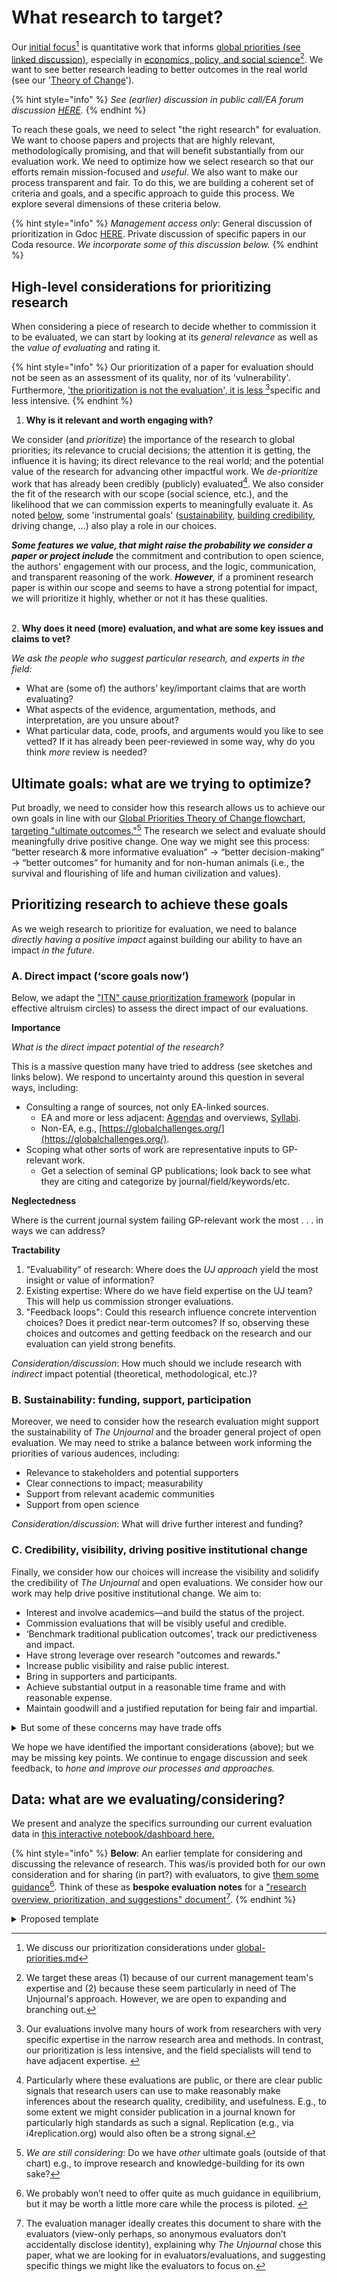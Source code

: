 # What research to target?

Our [initial focus](#user-content-fn-1)[^1] is quantitative work that informs [global priorities (see linked discussion)](../../the-field-and-ea-gp-research.md), especially in [economics, policy, and social science](#user-content-fn-2)[^2]. We want to see better research leading to better outcomes in the real world (see our '[Theory of Change](../../benefits-and-features/global-priorities-theory-of-change/)').

{% hint style="info" %}
_See (earlier) discussion in public call/EA forum discussion_ [_HERE_](https://forum.effectivealtruism.org/posts/kftzYdmZf4nj2ExN7/the-most-pivotal-empirical-pieces-of-research-you-would-like-2)_._
{% endhint %}

To reach these goals, we need to select "the right research" for evaluation. We want to choose papers and projects that are highly relevant, methodologically promising, and that will benefit substantially from our evaluation work. We need to optimize how we select research so that our efforts remain mission-focused and _useful_. We also want to make our process transparent and fair. To do this, we are building a coherent set of criteria and goals, and a specific approach to guide this process. We explore several dimensions of these criteria below.

{% hint style="info" %}
_Management access only_: General discussion of prioritization in Gdoc [HERE](https://docs.google.com/document/d/1Ei-3t2bUazjlBOIg8chLxOrz_sXl_osAzrLU4hO1wDk/edit). Private discussion of specific papers in our Coda resource. _We incorporate some of this discussion below._
{% endhint %}

## High-level considerations for prioritizing research

When considering a piece of research to decide whether to commission it to be evaluated, we can start by looking at its _general relevance_ as well as the _value_ _of evaluating_ and rating it.

{% hint style="info" %}
Our prioritization of a paper for evaluation should not be seen as an assessment of its quality, nor of its 'vulnerability'.   Furthermore, ['the prioritization is not the evaluation', it is less ](#user-content-fn-3)[^3]specific and less intensive.
{% endhint %}

1. **Why is it relevant and worth engaging with?**

We consider (and _prioritize_) the importance of the research to global priorities; its relevance to crucial decisions;  the attention it is getting, the influence it is having; its direct relevance to the real world; and the potential value of the research for advancing other impactful work.  We _de-prioritize_ work that has already been credibly (publicly) evaluated[^4].  We also consider the fit of the research with our scope (social science, etc.), and the likelihood that we can commission experts to meaningfully evaluate it. As noted [below](what-research-to-target.md#b.-sustainability-funding-support-participation), some 'instrumental goals' ([sustainability](what-research-to-target.md#b.-sustainability-funding-support-participation), [building credibility](what-research-to-target.md#c.-credibility-visibility-and-driving-positive-institutional-change), driving change, ...) also play a role in our choices.

_**Some features we value, that might raise the probability we consider a paper or project include**_ the commitment and contribution to open science, the authors' engagement with our process, and the logic, communication, and transparent reasoning of the work. _**However**,_ if a prominent research paper is within our scope and seems to have a strong potential for impact, we will prioritize it highly, whether or not it has these qualities.

\
2\. **Why does it need (more) evaluation, and what are some key issues and claims to vet?**

_We ask the people who suggest particular research, and experts in the field:_

* What are (some of) the authors’ key/important claims that are worth evaluating?
* What aspects of the evidence, argumentation, methods, and interpretation, are you unsure about?
* What particular data, code, proofs, and arguments would you like to see vetted? If it has already been peer-reviewed in some way, why do you think _more_ review is needed?

## Ultimate goals: what are we trying to optimize?&#x20;

Put broadly, we need to consider how this research allows us to achieve our own goals in line with our [Global Priorities Theory of Change flowchart](https://effective-giving-marketing.gitbook.io/unjournal-x-ea-and-global-priorities-research/benefits-and-features/global-priorities-theory-of-change), [targeting "ultimate outcomes."](#user-content-fn-5)[^5] The research we select and evaluate should meaningfully drive positive change. One way we might see this process:  “better research & more informative evaluation” → “better decision-making” → “better outcomes” for humanity and for non-human animals (i.e., the survival and flourishing of life and human civilization and values).&#x20;

## Prioritizing research to achieve these goals

As we weigh research to prioritize for evaluation, we need to balance _directly having a positive impact_ against building our ability to have an impact _in the future_. &#x20;

### A. Direct impact (‘score goals now’)

Below, we adapt the ["ITN" cause prioritization framework](https://forum.effectivealtruism.org/topics/itn-framework) (popular in effective altruism circles) to assess the direct impact of our evaluations.

**Importance**&#x20;

_What is the direct impact potential of the research?_

This is a massive question many have tried to address (see sketches and links below). We respond to uncertainty around this question in several ways, including:

* Consulting a range of sources, not only EA-linked sources.&#x20;
  * EA and more or less adjacent:  [Agendas](https://effective-giving-marketing.gitbook.io/the-unjournal-project-and-communication-space/the-field-and-ea-gp-research/what-is-ea-gp-relevant-research) and overviews, [Syllabi](https://effective-giving-marketing.gitbook.io/economics-for-ea-and-vice-versa/existing-resources-programs-examples).
  * Non-EA, e.g., [https://globalchallenges.org/](https://globalchallenges.org/).
* Scoping what other sorts of work are representative inputs to GP-relevant work.&#x20;
  * Get a selection of seminal GP publications; look back to see what they are citing and categorize by journal/field/keywords/etc.&#x20;

**Neglectedness**&#x20;

Where is the current journal system failing GP-relevant work the most . . . in ways we can address?

**Tractability**

1. “Evaluability” of research: Where does the _UJ_ _approach_ yield the most insight or value of information?
2. Existing expertise: Where do we have field expertise on the UJ team? This will help us commission stronger evaluations.
3. "Feedback loops": Could this research influence concrete intervention choices? Does it predict near-term outcomes? If so, observing these choices and outcomes and getting feedback on the research and our evaluation can yield strong benefits.&#x20;

_Consideration/discussion_: How much should we include research with _indirect_ impact potential (theoretical, methodological, etc.)?

### B. Sustainability: funding, support, participation

Moreover, we need to consider how the research evaluation might support the sustainability of _The Unjournal_ and the broader general project of open evaluation. We may need to strike a balance between work informing the priorities of various audences, including:

* Relevance to stakeholders and potential supporters
* Clear connections to impact; measurability
* Support from relevant academic communities
* Support from open science

_Consideration/discussion_: What will drive further interest and funding?&#x20;

### C. Credibility, visibility, driving positive institutional change

Finally, we consider how our choices will increase the visibility and solidify the credibility of _The Unjournal_ and open evaluations. We consider how our work may help drive positive institutional change. We aim to:

* Interest and involve academics—and build the status of the project.
* Commission evaluations that will be visibly useful and credible.
* ‘Benchmark traditional publication outcomes’, track our predictiveness and impact.
* Have strong leverage over research "outcomes and rewards."
* Increase public visibility and raise public interest.
* Bring in supporters and participants.
* Achieve substantial output in a reasonable time frame and with reasonable expense.
* Maintain goodwill and a justified reputation for being fair and impartial.

<details>

<summary>But some of these concerns may have trade offs</summary>

We are aware of possible pitfalls of some elements of our vision.

We are pursuing a second "high-impact policy and applied research" track for evaluation.  This will consider work that is not targeted at academic audiences. This may have direct impact and please SFF funders, but, if not done carefully, this may distract us from changing academic systems, and may cost us status in academia.&#x20;

A focus on topics perceived as niche (e.g., the economics and game theory of AI governance and AI safety) may bring a similar tradeoff.

On the other hand, perhaps a focus on behavioral and experimental economics would generate lots of academic interest and participants; this could help us benchmark our evaluations, etc.; but this may also be less directly impactful.

Giving managers autonomy and pushing forward quickly may bring the risk of perceived favoritism; a rule-based systematic approach to choosing papers to evaluate might be slower and less interesting for managers. However, it might be seen as fairer (and it might enable better measurement of our impact).

</details>

We hope we have identified the important considerations (above); but we may be missing key points. We continue to engage discussion and seek feedback, to _hone and improve our processes and approaches._

## Data:  what are we evaluating/considering?

We present and analyze the specifics surrounding our current evaluation data in [this interactive notebook/dashboard here. ](https://unjournal.github.io/unjournaldata/chapters/evaluation_data_analysis.html)



{% hint style="info" %}
**Below**: An earlier template for considering and discussing the relevance of research. This was/is provided both for our own consideration and for sharing (in part?) with evaluators, to give [them some guidance](#user-content-fn-6)[^6]. Think of these as **bespoke evaluation notes** for a ["research overview, prioritization, and suggestions" document](#user-content-fn-7)[^7].&#x20;
{% endhint %}

<details>

<summary>Proposed template</summary>

#### Title

* One-click-link to paper
* Link to any private hosted comments on the paper/project

#### Summary; why is this research relevant and worth engaging with?

As mentioned under [_High level considerations_](what-research-to-target.md#high-level-considerations-for-prioritizing-research), consider factors including importance to global priorities, relevance to the field, the commitment and contribution to open science, the authors’ engagement, and the transparency of data and reasoning. You may consider the [ITN framework](https://forum.effectivealtruism.org/topics/itn-framework-1) explicitly, but not too rigidly.

#### Why does it need (more) review, and what are some key issues and claims to vet?

What are (some of) the authors’ main important claims that are worth carefully evaluating? What aspects of the evidence, argumentation, methods, interpretation, etc., are you unsure about? What particular data, code, proof, etc., would you like to see vetted? If it has already been peer-reviewed in some way, why do you think more review is needed?

#### What sort of reviewers should be sought, and what should they be asked?

What types of expertise and background would be most appropriate for the evaluation? Who would be interested? Please try to make specific suggestions.

#### How well has the author engaged with the process?

Do they need particular convincing? Do they need help making their engagement with _The Unjournal_ successful?

</details>

[^1]: We discuss our prioritization considerations under [global-priorities.md](../../faq-interaction/global-priorities.md "mention")

[^2]: We target these areas (1) because of our current management team's expertise and (2) because these seem particularly in need of The Unjournal's approach. However, we are open to expanding and branching out.

[^3]: Our evaluations involve many hours of work from researchers with very specific expertise in the narrow research area and methods. In contrast, our prioritization is less intensive, and the field specialists will tend to have adjacent expertise.&#x20;

[^4]: Particularly where these evaluations are public, or there are clear public signals that research users can use to make reasonably make inferences about the research quality, credibility, and usefulness.  E.g., to some extent we might consider publication in a journal known for particularly high standards as such a signal. Replication (e.g., via i4replication.org) would also often be a strong signal.

[^5]: _We are still considering_: Do we have _other_ ultimate goals (outside of that chart) e.g., to improve research and knowledge-building for its own sake?

[^6]: We probably won’t need to offer quite as much guidance in equilibrium, but it may be worth a little more care while the process is piloted. &#x20;



[^7]: The evaluation manager ideally creates this document to share with the evaluators (view-only perhaps, so anonymous evaluators don’t accidentally disclose identity), explaining why _The Unjournal_ chose this paper, what we are looking for in evaluators/evaluations, and suggesting specific things we might like the evaluators to focus on.

